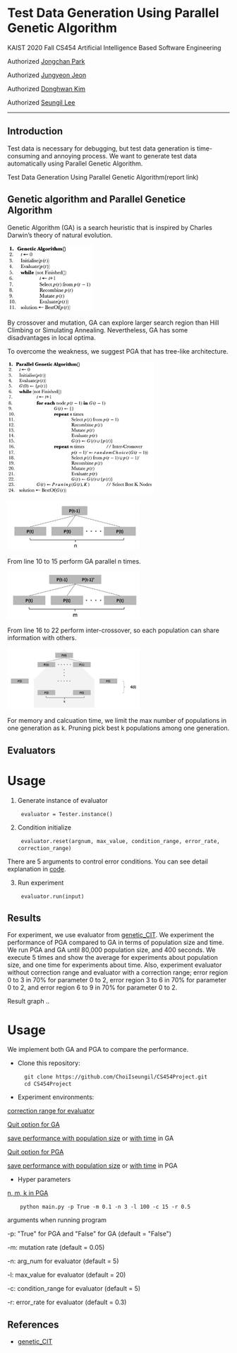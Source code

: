 # Test Data Generation Using Parallel Genetic Algorithm

KAIST 2020 Fall CS454 Artificial Intelligence Based Software Engineering

Authorized [Jongchan Park](https://github.com/KAIST-JongchanPark)

Authorized [Jungyeon Jeon](https://github.com/Minguinho99)

Authorized [Donghwan Kim](https://github.com/DonghwanKIM0101)

Authorized [Seungil Lee](https://github.com/ChoiIseungil)

-----------

## Introduction
Test data is necessary for debugging, but test data generation is time-consuming and annoying process. We want to generate test data automatically using Parallel Genetic Algorithm.

Test Data Generation Using Parallel Genetic Algorithm(report link)

## Genetic algorithm and Parallel Genetice Algorithm

Genetic Algorithm (GA) is a search heuristic that is inspired by Charles Darwin’s theory of natural evolution. 

<img src="image/ga.png" height="150px"></img>

By crossover and mutation, GA can explore larger search region than Hill Climbing or Simulating Annealing. Nevertheless, GA has some disadvantages in local optima.

To overcome the weakness, we suggest PGA that has tree-like architecture.

<img src="image/pga.png" height="300px"></img>

<img src="image/parallel.png" width="300px"></img>

From line 10 to 15 perform GA parallel n times.

<img src="image/inter-crossover.png" width="300px"></img>

From line 16 to 22 perform inter-crossover, so each population can share information with others.

<img src="image/pruning.png" width="300px"></img>

For memory and calcuation time, we limit the max number of populations in one generation as k. Pruning pick best k populations among one generation.

## Evaluators

# Usage

1. Generate instance of evaluator

        evaluator = Tester.instance()

2. Condition initialize

        evaluator.reset(argnum, max_value, condition_range, error_rate, correction_range)
        
  There are 5 arguments to control error conditions. You can see detail explanation in [code](https://github.com/ChoiIseungil/CS454Project/blob/main/tester.py#L19).

3. Run experiment

        evaluator.run(input)

## Results

For experiment, we use evaluator from [genetic_CIT](https://github.com/jeong0982/genetic_CIT).  We experiment the performance of PGA compared to GA in terms of population size and time. We run PGA and GA until 80,000 population size, and 400 seconds. We execute 5 times and show the average for experiments about population size, and one time for experiments about time. Also, experiment evaluator without correction range and evaluator with a correction range; error region 0 to 3 in 70% for parameter 0 to 2, error region 3 to 6 in 70% for parameter 0 to 2, and error region 6 to 9 in 70% for parameter 0 to 2.

Result graph ..

# Usage

We implement both GA and PGA to compare the performance.

* Clone this repository:

        git clone https://github.com/ChoiIseungil/CS454Project.git
        cd CS454Project

* Experiment environments:

[correction range for evaluator](https://github.com/ChoiIseungil/CS454Project/blob/main/main.py#L54)

[Quit option for GA](https://github.com/ChoiIseungil/CS454Project/blob/main/GA.py#L71)

[save performance with population size](https://github.com/ChoiIseungil/CS454Project/blob/main/GA.py#L82) or [with time](https://github.com/ChoiIseungil/CS454Project/blob/main/GA.py#L83) in GA

[Quit option for PGA](https://github.com/ChoiIseungil/CS454Project/blob/main/PGA.py#L46)

[save performance with population size](https://github.com/ChoiIseungil/CS454Project/blob/main/PGA.py#L67) or [with time](https://github.com/ChoiIseungil/CS454Project/blob/main/PGA.py#L68) in PGA

* Hyper parameters

[n, m, k in PGA](https://github.com/ChoiIseungil/CS454Project/blob/main/main.py#L57)

        python main.py -p True -m 0.1 -n 3 -l 100 -c 15 -r 0.5

arguments when running program

-p: "True" for PGA and "False" for GA (default = "False")

-m: mutation rate (default = 0.05)

-n: arg_num for evaluator (default = 5)

-l: max_value for evaluator (default = 20)

-c: condition_range for evaluator (default = 5)

-r: error_rate for evaluator (default = 0.3)

## References
* [genetic_CIT](https://github.com/jeong0982/genetic_CIT)

